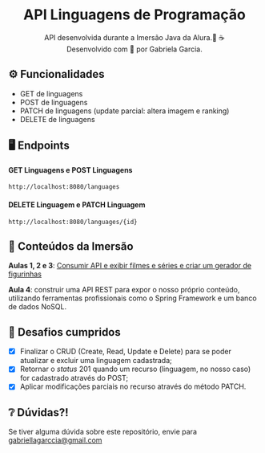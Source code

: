 <div align="center">
  <h1>API Linguagens de Programação</h1>
  <p>API desenvolvida durante a Imersão Java da Alura.🤿 ☕ <br>
  Desenvolvido com 💙 por Gabriela Garcia.</p>
</div>

## ⚙️ Funcionalidades 
- GET de linguagens
- POST de linguagens
- PATCH de linguagens (update parcial: altera imagem e ranking)
- DELETE de linguagens

## 🖥️ Endpoints
#### GET Linguagens e POST Linguagens
````
http://localhost:8080/languages
````
#### DELETE Linguagem e PATCH Linguagem
````
http://localhost:8080/languages/{id}
````

## 📒 Conteúdos da Imersão 
**Aulas 1, 2 e 3**: [Consumir API e exibir filmes e séries e criar um gerador de figurinhas](https://github.com/gabsgc/alura-stickers)

**Aula 4**: construir uma API REST para expor o nosso próprio conteúdo, utilizando ferramentas profissionais como o Spring Framework e um banco de dados NoSQL.

## 🎯 Desafios cumpridos
  - [X] Finalizar o CRUD (Create, Read, Update e Delete) para se poder atualizar e excluir uma linguagem cadastrada;
  - [X] Retornar o *status* 201 quando um recurso (linguagem, no nosso caso) for cadastrado através do POST;
  - [X] Aplicar modificações parciais no recurso através do método PATCH.

## ❔ Dúvidas?!
Se tiver alguma dúvida sobre este repositório, envie para gabriellagarccia@gmail.com
